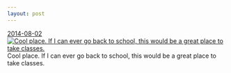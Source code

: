```yaml
---
layout: post
---
```


<p>
  <time><a href="/352">2014-08-02</a></time>
  <a href="/352"><img src="{{ site.assets_url }}/352-640.jpg" srcset="{{ site.assets_url }}/352-1280.jpg 1280w, {{ site.assets_url }}/352-960.jpg 960w, {{ site.assets_url }}/352-640.jpg 640w, {{ site.assets_url }}/352-320.jpg 320w" sizes="(min-width: 700px) 50vw, calc(100vw - 2rem)" alt="Cool place. If I can ever go back to school, this would be a great place to take classes." /></a>
  <span>Cool place. If I can ever go back to school, this would be a great place to take classes.</span>
</p>
